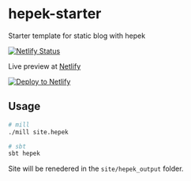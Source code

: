 # hepek-starter

Starter template for static blog with hepek

[![Netlify Status](https://api.netlify.com/api/v1/badges/d1ca17e1-e315-4f14-8e55-a1ad14b28abc/deploy-status)](https://app.netlify.com/sites/hepek-starter/deploys)

Live preview at [Netlify](https://hepek-starter.netlify.com/)

[![Deploy to Netlify](https://www.netlify.com/img/deploy/button.svg)](https://app.netlify.com/start/deploy?repository=https://github.com/sake92/hepek-starter)

## Usage

```sh
# mill
./mill site.hepek

# sbt
sbt hepek
```

Site will be renedered in the `site/hepek_output` folder.
